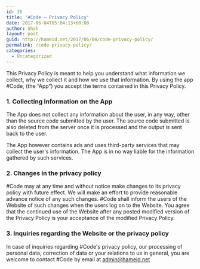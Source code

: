 ```yaml
---
id: 26
title: '#Code – Privacy Policy'
date: 2017-06-04T05:04:13+00:00
author: Shah
layout: post
guid: http://hameid.net/2017/06/04/code-privacy-policy/
permalink: /code-privacy-policy/
categories:
  - Uncategorized
---
```

This Privacy Policy is meant to help you understand what information we collect, why we collect it and how we use that information. By using the app #Code, (the &#8220;App&#8221;) you accept the terms contained in this Privacy Policy.

### 1. Collecting information on the App

The App does not collect any information about the user, in any way, other than the source code submitted by the user. The source code submitted is also deleted from the server once it is processed and the output is sent back to the user.

The App however contains ads and uses third-party services that may collect the user's information. The App is in no way liable for the information gathered by such services.

### 2. Changes in the privacy policy

#Code may at any time and without notice make changes to its privacy policy with future effect. We will make an effort to provide reasonable advance notice of any such changes. #Code shall inform the users of the Website of such changes when the users log on to the Website. You agree that the continued use of the Website after any posted modified version of the Privacy Policy is your acceptance of the modified Privacy Policy.

### 3. Inquiries regarding the Website or the privacy policy

In case of inquiries regarding #Code's privacy policy, our processing of personal data, correction of data or your relations to us in general, you are welcome to contact #Code by email at admin@hameid.net